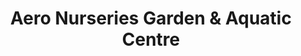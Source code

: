---
title: "Aero Nurseries Garden & Aquatic Centre"
url: /carlisle/aero-nurseries-garden-und-aquatic-centre/
shop: Garten-Center
---